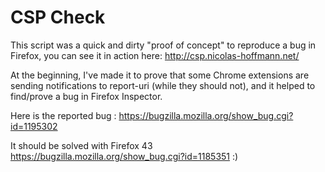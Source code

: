 # CSP Check

This script was a quick and dirty "proof of concept" to reproduce a bug in Firefox, you can see it in action here: http://csp.nicolas-hoffmann.net/

At the beginning, I've made it to prove that some Chrome extensions are sending notifications to report-uri (while they should not), and it helped to find/prove a bug in Firefox Inspector.

Here is the reported bug : https://bugzilla.mozilla.org/show_bug.cgi?id=1195302

It should be solved with Firefox 43 https://bugzilla.mozilla.org/show_bug.cgi?id=1185351 :)
